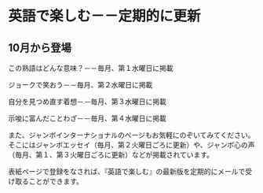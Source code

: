 <h1>英語で楽しむ－－定期的に更新</h1>

<h2>10月から登場</h2>

この熟語はどんな意味？－－毎月、第１水曜日に掲載

ジョークで笑おう－－毎月、第２水曜日に掲載

自分を見つめ直す着想－－毎月、第３水曜日に掲載

示唆に富んだことわざ－－毎月、第４水曜日に掲載

また、ジャンボインターナショナルのページもお気軽にのぞいてみてください。そこにはジャンボエッセイ（毎月、第２火曜日ごろに更新）や、ジャンボ心の声（毎月、第１、第３火曜日ごろに更新）などが掲載されています。

表紙ページで登録をなされば、『英語で楽しむ』の最新版を定期的にメールで受け取ることができます。